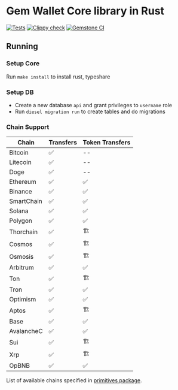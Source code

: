 # Gem Wallet Core library in Rust

[![Tests](https://github.com/gemwalletcom/core/actions/workflows/ci.yml/badge.svg)](https://github.com/gemwalletcom/core/actions/workflows/ci.yml)
[![Clippy check](https://github.com/gemwalletcom/core/actions/workflows/lint.yml/badge.svg)](https://github.com/gemwalletcom/core/actions/workflows/lint.yml)
[![Gemstone CI](https://github.com/gemwalletcom/core/actions/workflows/ci-gemstone.yml/badge.svg)](https://github.com/gemwalletcom/core/actions/workflows/ci-gemstone.yml)

## Running

### Setup Core

Run `make install` to install rust, typeshare

### Setup DB

- Create a new database `api` and grant privileges to `username` role
- Run `diesel migration run` to create tables and do migrations

### Chain Support

| Chain        | Transfers     | Token Transfers |
|--------------|---------------|-----------------|
| Bitcoin      | ✅            | --              |
| Litecoin     | ✅            | --              |
| Doge         | ✅            | --              |
| Ethereum     | ✅            | ✅               |
| Binance      | ✅            | ✅               |
| SmartChain   | ✅            | ✅               |
| Solana       | ✅            | ✅               |
| Polygon      | ✅            | ✅               |
| Thorchain    | ✅            | 🏗               |
| Cosmos       | ✅            | 🏗               |
| Osmosis      | ✅            | 🏗               |
| Arbitrum     | ✅            | ✅               |
| Ton          | ✅            | 🏗               |
| Tron         | ✅            | ✅               |
| Optimism     | ✅            | ✅               |
| Aptos        | ✅            | 🏗               |
| Base         | ✅            | ✅               |
| AvalancheC   | ✅            | ✅               |
| Sui          | ✅            | 🏗               |
| Xrp          | ✅            | 🏗               |
| OpBNB        | ✅            | ✅               |

List of available chains specified in [primitives package](https://github.com/gemwalletcom/core/blob/main/primitives/src/chain.rs).
